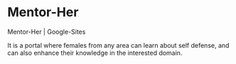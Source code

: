 # Mentor-Her

Mentor-Her | Google-Sites

It is a portal where females from any area can learn about self defense, and can also enhance their knowledge in the interested domain.
